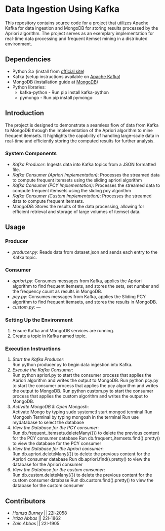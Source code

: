 # Data Ingestion Using Kafka

This repository contains source code for a project that utilizes Apache Kafka for data ingestion and MongoDB for storing results processed by the Apriori algorithm. The project serves as an exemplary implementation for real-time data processing and frequent itemset mining in a distributed environment.

## Dependencies
- Python 3.x (install from [official site](https://www.python.org/downloads/))
- Kafka (setup instructions available on [Apache Kafka](https://kafka.apache.org/documentation/))
- MongoDB (installation guide at [MongoDB](https://www.mongodb.com/try/download/community))
- Python libraries:
  - kafka-python - Run pip install kafka-python
  - pymongo - Run pip install pymongo

## Introduction
The project is designed to demonstrate a seamless flow of data from Kafka to MongoDB through the implementation of the Apriori algorithm to mine frequent itemsets. It highlights the capability of handling large-scale data in real-time and efficiently storing the computed results for further analysis.

### System Components
- *Kafka Producer*: Ingests data into Kafka topics from a JSON formatted file.
- *Kafka Consumer (Apriori Implementation)*: Processes the streamed data to compute frequent itemsets using the sliding apriori algorithm
- *Kafka Consumer (PCY Implementation)*: Processes the streamed data to compute frequent itemsets using the sliding pcy algorithm
- *Kafka Consumer (Custom Implementation)*: Processes the streamed data to compute frequent itemsets.
- *MongoDB*: Stores the results of the data processing, allowing for efficient retrieval and storage of large volumes of itemset data.

## Usage

### Producer
- *producer.py*: Reads data from dataset.json and sends each entry to the Kafka topic.

### Consumer 
- *apriori.py*: Consumes messages from Kafka, applies the Apriori algorithm to find frequent itemsets, and stores the sets, set number and the frequency count as results in MongoDB.
- *pcy.py*: Consumes messages from Kafka, applies the Sliding PCY algorithm to find frequent itemsets, and stores the results in MongoDB.
- *custom.py*: —

### Setting Up the Environment
1. Ensure Kafka and MongoDB services are running.
2. Create a topic in Kafka named topic.

### Execution Instructions
1. *Start the Kafka Producer*:  
   Run python producer.py to begin data ingestion into Kafka.
2. *Execute the Kafka Consumer*:  
   Run python apriori.py to start the consumer process that applies the Apriori algorithm and writes the output to MongoDB.
   Run python pcy.py to start the consumer process that applies the pcy algorithm and writes the output to MongoDB.
   Run python custom.py to start the consumer process that applies the custom algorithm and writes the output to MongoDB.
3. *Activate MongoDB & Open Mongosh*:  
   Activate Mongo by typing sudo systemctl start mongod terminal
   Run Mongosh Terminal by typing mongosh in the terminal
   Run use mydatabase to select the database 
4. *View the Database for the PCY consumer*:  
   Run db.frequent_itemsets.deleteMany({}) to delete the previous content for the PCY consumer database
   Run db.frequent_itemsets.find().pretty() to view the database for the PCY consumer
5. *View the Database for the Apriori consumer*:  
   Run db.apriori.deleteMany({}) to delete the previous content for the Apriori consumer database
   Run db.apriori.find().pretty() to view the database for the Apriori consumer
6. *View the Database for the custom consumer*:  
   Run db.custom.deleteMany({}) to delete the previous content for the custom consumer database
   Run db.custom.find().pretty() to view the database for the custom consumer


## Contributors
- *Hamza Burney* || 22i-2058
- *Irtiza Abbas* || 22I-1862
- *Zain Abbas* || 22I-1905
